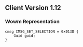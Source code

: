 ## Client Version 1.12

### Wowm Representation
```rust,ignore
cmsg CMSG_SET_SELECTION = 0x013D {
    Guid guid;    
}

```
